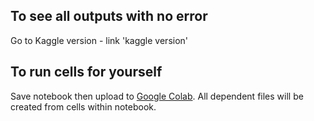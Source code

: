 ## To see all outputs with no error
Go to Kaggle version - link 'kaggle version'


## To run cells for yourself
Save notebook then upload to [Google Colab](https://colab.research.google.com/notebooks/ "Google Colab"). All dependent files will be created from cells within notebook.


